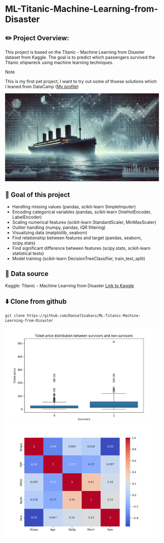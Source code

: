 # ML-Titanic-Machine-Learning-from-Disaster

## :pencil2: Project Overview:

This project is based on the Titanic - Machine Learning from Disaster dataset from Kaggle. The goal is to predict which passengers survived the Titanic shipwreck using machine learning techniques.

> [!NOTE]
> This is my first pet project, I want to try out some of thoese solutions which I leaned from DataCamp ([My profile](https://www.datacamp.com/portfolio/danielszakacsit))

<img src="/artifacts/main.webp" alt="File structure" width="700">

## :construction_worker: Goal of this project

- Handling missing values (pandas, scikit-learn SimpleImputer)
- Encoding categorical variables (pandas, scikit-learn OneHotEncoder, LabelEncoder)
- Scaling numerical features (scikit-learn StandardScaler, MinMaxScaler)
- Outlier handling (numpy, pandas, IQR filtering)
- Visualizing data (matplotlib, seaborn)
- Find relationship between features and target (pandas, seaborn, scipy.stats)
- Find significant difference between features (scipy.stats, scikit-learn statistical tests)
- Model training (scikit-learn DecisionTreeClassifier, train_test_split)

## :file_folder: Data source

Kaggle: Titanic - Machine Learning from Disaster [Link to Kaggle](https://www.kaggle.com/competitions/titanic/data)

## :arrow_down: Clone from github

```
git clone https://github.com/DanielSzakacs/ML-Titanic-Machine-Learning-from-Disaster
```

<img src="/artifacts/tick_pri.png" alt="File structure" width="700">
<img src="/artifacts/heatmap.png" alt="File structure" width="700">
